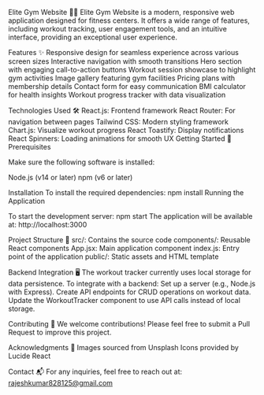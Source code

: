 Elite Gym Website 🏋️‍♂️
Elite Gym Website is a modern, responsive web application designed for fitness centers. It offers a wide range of features, including workout tracking, user engagement tools, and an intuitive interface, providing an exceptional user experience.

Features ✨
Responsive design for seamless experience across various screen sizes
Interactive navigation with smooth transitions
Hero section with engaging call-to-action buttons
Workout session showcase to highlight gym activities
Image gallery featuring gym facilities
Pricing plans with membership details
Contact form for easy communication
BMI calculator for health insights
Workout progress tracker with data visualization

Technologies Used 🛠️
React.js: Frontend framework
React Router: For navigation between pages
Tailwind CSS: Modern styling framework
Chart.js: Visualize workout progress
React Toastify: Display notifications
React Spinners: Loading animations for smooth UX
Getting Started 🚀
Prerequisites

Make sure the following software is installed:

Node.js (v14 or later)
npm (v6 or later)

Installation
To install the required dependencies:
npm install
Running the Application

To start the development server:
npm start
The application will be available at: http://localhost:3000

Project Structure 📂
src/: Contains the source code
components/: Reusable React components
App.jsx: Main application component
index.js: Entry point of the application
public/: Static assets and HTML template



Backend Integration 🖥️
The workout tracker currently uses local storage for data persistence. To integrate with a backend:
Set up a server (e.g., Node.js with Express).
Create API endpoints for CRUD operations on workout data.
Update the WorkoutTracker component to use API calls instead of local storage.

Contributing 🤝
We welcome contributions! Please feel free to submit a Pull Request to improve this project.

Acknowledgments 🙏
Images sourced from Unsplash
Icons provided by Lucide React

Contact 📬
For any inquiries, feel free to reach out at:
rajeshkumar828125@gmail.com


